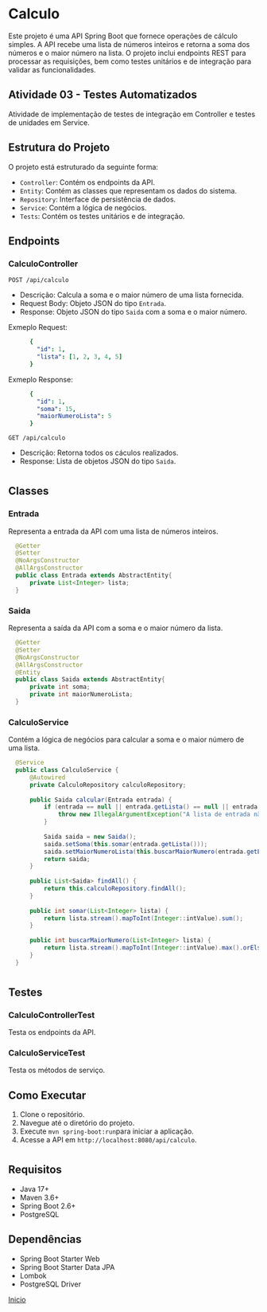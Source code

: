 # Calculo

Este projeto é uma API Spring Boot que fornece operações de cálculo simples. A API recebe uma lista de números inteiros e retorna a soma dos números e o maior número na lista. O projeto inclui endpoints REST para processar as requisições, bem como testes unitários e de integração para validar as funcionalidades.

## Atividade 03 - Testes Automatizados

Atividade de implementação de testes de integração em Controller e testes de unidades em Service.

## Estrutura do Projeto
O projeto está estruturado da seguinte forma:

* `Controller`: Contém os endpoints da API.
* `Entity`: Contém as classes que representam os dados do sistema.
* `Repository`: Interface de persistência de dados.
* `Service`: Contém a lógica de negócios.
* `Tests`: Contém os testes unitários e de integração.

## Endpoints
### CalculoController

`POST /api/calculo`
 * Descrição: Calcula a soma e o maior número de uma lista fornecida.
 * Request Body: Objeto JSON do tipo `Entrada`.
 * Response: Objeto JSON do tipo `Saida` com a soma e o maior número.
    
  Exmeplo Request:
    
  ```yaml
        {
          "id": 1,
          "lista": [1, 2, 3, 4, 5]
        }

  ```
  Exmeplo Response:
    
  ```yaml
        {
          "id": 1,
          "soma": 15,
          "maiorNumeroLista": 5
        }

  ```
`GET /api/calculo`
* Descrição: Retorna todos os cáculos realizados.
* Response: Lista de objetos JSON do tipo `Saida`.
  
#

## Classes
### Entrada
Representa a entrada da API com uma lista de números inteiros.

```java
  @Getter
  @Setter
  @NoArgsConstructor
  @AllArgsConstructor
  public class Entrada extends AbstractEntity{
      private List<Integer> lista;
  }  
```
### Saida
Representa a saída da API com a soma e o maior número da lista.

```java
  @Getter
  @Setter
  @NoArgsConstructor
  @AllArgsConstructor
  @Entity
  public class Saida extends AbstractEntity{
      private int soma;
      private int maiorNumeroLista;
  }
```
### CalculoService
Contém a lógica de negócios para calcular a soma e o maior número de uma lista.
```java
  @Service
  public class CalculoService {
      @Autowired
      private CalculoRepository calculoRepository;
  
      public Saida calcular(Entrada entrada) {
          if (entrada == null || entrada.getLista() == null || entrada.getLista().isEmpty()) {
              throw new IllegalArgumentException("A lista de entrada não pode ser nula ou vazia");
          }
  
          Saida saida = new Saida();
          saida.setSoma(this.somar(entrada.getLista()));
          saida.setMaiorNumeroLista(this.buscarMaiorNumero(entrada.getLista()));
          return saida;
      }
  
      public List<Saida> findAll() {
          return this.calculoRepository.findAll();
      }
  
      public int somar(List<Integer> lista) {
          return lista.stream().mapToInt(Integer::intValue).sum();
      }
  
      public int buscarMaiorNumero(List<Integer> lista) {
          return lista.stream().mapToInt(Integer::intValue).max().orElseThrow();
      }
  }
```
#

## Testes
### CalculoControllerTest
Testa os endpoints da API.

### CalculoServiceTest
Testa os métodos de serviço.

## Como Executar
1. Clone o repositório.
2. Navegue até o diretório do projeto.
3. Execute `mvn spring-boot:run`para iniciar a aplicação.
4. Acesse a API em `http://localhost:8080/api/calculo`.

#

## Requisitos
* Java 17+
* Maven 3.6+
* Spring Boot 2.6+
* PostgreSQL

## Dependências
* Spring Boot Starter Web
* Spring Boot Starter Data JPA
* Lombok
* PostgreSQL Driver
  
[Inicio](#calculo)<br>
